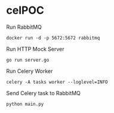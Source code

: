 # celPOC

Run RabbitMQ
```
docker run -d -p 5672:5672 rabbitmq
```

Run HTTP Mock Server
```
go run server.go
```
Run Celery Worker
```
celery -A tasks worker --loglevel=INFO
```
Send Celery task to RabbitMQ
```
python main.py
```